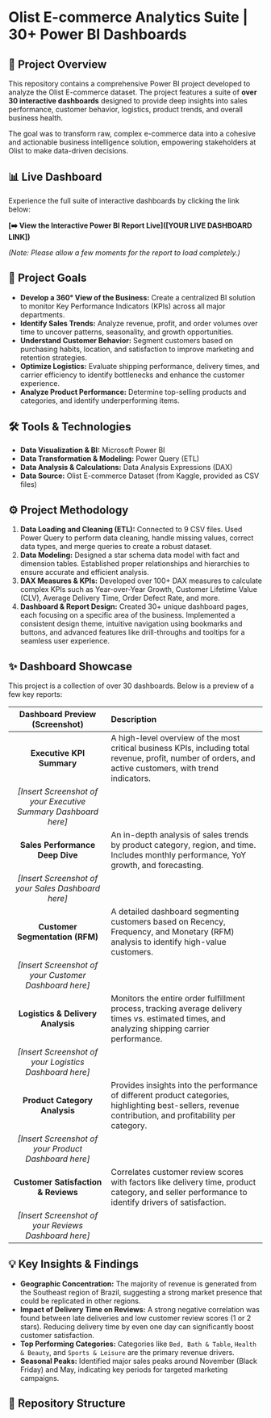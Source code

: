 # Olist E-commerce Analytics Suite | 30+ Power BI Dashboards


## 🚀 Project Overview

This repository contains a comprehensive Power BI project developed to analyze the Olist E-commerce dataset. The project features a suite of **over 30 interactive dashboards** designed to provide deep insights into sales performance, customer behavior, logistics, product trends, and overall business health.

The goal was to transform raw, complex e-commerce data into a cohesive and actionable business intelligence solution, empowering stakeholders at Olist to make data-driven decisions.

## 📊 Live Dashboard

Experience the full suite of interactive dashboards by clicking the link below:

**[➡️ View the Interactive Power BI Report Live]([YOUR LIVE DASHBOARD LINK])**

*(Note: Please allow a few moments for the report to load completely.)*

## 🎯 Project Goals

* **Develop a 360° View of the Business:** Create a centralized BI solution to monitor Key Performance Indicators (KPIs) across all major departments.
* **Identify Sales Trends:** Analyze revenue, profit, and order volumes over time to uncover patterns, seasonality, and growth opportunities.
* **Understand Customer Behavior:** Segment customers based on purchasing habits, location, and satisfaction to improve marketing and retention strategies.
* **Optimize Logistics:** Evaluate shipping performance, delivery times, and carrier efficiency to identify bottlenecks and enhance the customer experience.
* **Analyze Product Performance:** Determine top-selling products and categories, and identify underperforming items.

## 🛠️ Tools & Technologies

* **Data Visualization & BI:** Microsoft Power BI
* **Data Transformation & Modeling:** Power Query (ETL)
* **Data Analysis & Calculations:** Data Analysis Expressions (DAX)
* **Data Source:** Olist E-commerce Dataset (from Kaggle, provided as CSV files)

## ⚙️ Project Methodology

1.  **Data Loading and Cleaning (ETL):** Connected to 9 CSV files. Used Power Query to perform data cleaning, handle missing values, correct data types, and merge queries to create a robust dataset.
2.  **Data Modeling:** Designed a star schema data model with fact and dimension tables. Established proper relationships and hierarchies to ensure accurate and efficient analysis.
3.  **DAX Measures & KPIs:** Developed over 100+ DAX measures to calculate complex KPIs such as Year-over-Year Growth, Customer Lifetime Value (CLV), Average Delivery Time, Order Defect Rate, and more.
4.  **Dashboard & Report Design:** Created 30+ unique dashboard pages, each focusing on a specific area of the business. Implemented a consistent design theme, intuitive navigation using bookmarks and buttons, and advanced features like drill-throughs and tooltips for a seamless user experience.

## ✨ Dashboard Showcase

This project is a collection of over 30 dashboards. Below is a preview of a few key reports:

| Dashboard Preview (Screenshot) | Description |
| :---: | :--- |
| **Executive KPI Summary** | A high-level overview of the most critical business KPIs, including total revenue, profit, number of orders, and active customers, with trend indicators. |
| *[Insert Screenshot of your Executive Summary Dashboard here]* |
| **Sales Performance Deep Dive** | An in-depth analysis of sales trends by product category, region, and time. Includes monthly performance, YoY growth, and forecasting. |
| *[Insert Screenshot of your Sales Dashboard here]* |
| **Customer Segmentation (RFM)** | A detailed dashboard segmenting customers based on Recency, Frequency, and Monetary (RFM) analysis to identify high-value customers. |
| *[Insert Screenshot of your Customer Dashboard here]* |
| **Logistics & Delivery Analysis** | Monitors the entire order fulfillment process, tracking average delivery times vs. estimated times, and analyzing shipping carrier performance. |
| *[Insert Screenshot of your Logistics Dashboard here]* |
| **Product Category Analysis** | Provides insights into the performance of different product categories, highlighting best-sellers, revenue contribution, and profitability per category. |
| *[Insert Screenshot of your Product Dashboard here]* |
| **Customer Satisfaction & Reviews** | Correlates customer review scores with factors like delivery time, product category, and seller performance to identify drivers of satisfaction. |
| *[Insert Screenshot of your Reviews Dashboard here]* |

## 💡 Key Insights & Findings

* **Geographic Concentration:** The majority of revenue is generated from the Southeast region of Brazil, suggesting a strong market presence that could be replicated in other regions.
* **Impact of Delivery Time on Reviews:** A strong negative correlation was found between late deliveries and low customer review scores (1 or 2 stars). Reducing delivery time by even one day can significantly boost customer satisfaction.
* **Top Performing Categories:** Categories like `Bed, Bath & Table`, `Health & Beauty`, and `Sports & Leisure` are the primary revenue drivers.
* **Seasonal Peaks:** Identified major sales peaks around November (Black Friday) and May, indicating key periods for targeted marketing campaigns.

## 📂 Repository Structure
